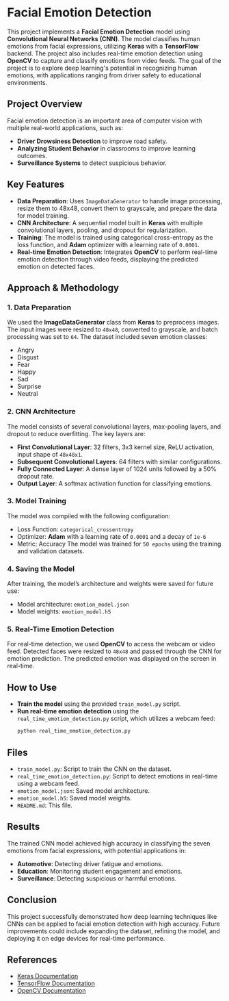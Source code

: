 # Facial Emotion Detection

This project implements a **Facial Emotion Detection** model using **Convolutional Neural Networks (CNN)**. The model classifies human emotions from facial expressions, utilizing **Keras** with a **TensorFlow** backend. The project also includes real-time emotion detection using **OpenCV** to capture and classify emotions from video feeds. The goal of the project is to explore deep learning's potential in recognizing human emotions, with applications ranging from driver safety to educational environments.

## Project Overview

Facial emotion detection is an important area of computer vision with multiple real-world applications, such as:
- **Driver Drowsiness Detection** to improve road safety.
- **Analyzing Student Behavior** in classrooms to improve learning outcomes.
- **Surveillance Systems** to detect suspicious behavior.

## Key Features

- **Data Preparation**: Uses `ImageDataGenerator` to handle image processing, resize them to 48x48, convert them to grayscale, and prepare the data for model training.
- **CNN Architecture**: A sequential model built in **Keras** with multiple convolutional layers, pooling, and dropout for regularization.
- **Training**: The model is trained using categorical cross-entropy as the loss function, and **Adam** optimizer with a learning rate of `0.0001`.
- **Real-time Emotion Detection**: Integrates **OpenCV** to perform real-time emotion detection through video feeds, displaying the predicted emotion on detected faces.
  
## Approach & Methodology

### 1. Data Preparation
We used the **ImageDataGenerator** class from **Keras** to preprocess images. The input images were resized to `48x48`, converted to grayscale, and batch processing was set to `64`. The dataset included seven emotion classes:
- Angry
- Disgust
- Fear
- Happy
- Sad
- Surprise
- Neutral

### 2. CNN Architecture
The model consists of several convolutional layers, max-pooling layers, and dropout to reduce overfitting. The key layers are:
- **First Convolutional Layer**: 32 filters, 3x3 kernel size, ReLU activation, input shape of `48x48x1`.
- **Subsequent Convolutional Layers**: 64 filters with similar configurations.
- **Fully Connected Layer**: A dense layer of 1024 units followed by a 50% dropout rate.
- **Output Layer**: A softmax activation function for classifying emotions.

### 3. Model Training
The model was compiled with the following configuration:
- Loss Function: `categorical_crossentropy`
- Optimizer: **Adam** with a learning rate of `0.0001` and a decay of `1e-6`
- Metric: Accuracy
The model was trained for `50 epochs` using the training and validation datasets.

### 4. Saving the Model
After training, the model’s architecture and weights were saved for future use:
- Model architecture: `emotion_model.json`
- Model weights: `emotion_model.h5`

### 5. Real-Time Emotion Detection
For real-time detection, we used **OpenCV** to access the webcam or video feed. Detected faces were resized to `48x48` and passed through the CNN for emotion prediction. The predicted emotion was displayed on the screen in real-time.

## How to Use

- **Train the model** using the provided `train_model.py` script.
- **Run real-time emotion detection** using the `real_time_emotion_detection.py` script, which utilizes a webcam feed:
  ```bash
  python real_time_emotion_detection.py

## Files

- `train_model.py`: Script to train the CNN on the dataset.
- `real_time_emotion_detection.py`: Script to detect emotions in real-time using a webcam feed.
- `emotion_model.json`: Saved model architecture.
- `emotion_model.h5`: Saved model weights.
- `README.md`: This file.

## Results

The trained CNN model achieved high accuracy in classifying the seven emotions from facial expressions, with potential applications in:

- **Automotive**: Detecting driver fatigue and emotions.
- **Education**: Monitoring student engagement and emotions.
- **Surveillance**: Detecting suspicious or harmful emotions.

## Conclusion

This project successfully demonstrated how deep learning techniques like CNNs can be applied to facial emotion detection with high accuracy. Future improvements could include expanding the dataset, refining the model, and deploying it on edge devices for real-time performance.

## References

- [Keras Documentation](https://keras.io/)
- [TensorFlow Documentation](https://www.tensorflow.org/)
- [OpenCV Documentation](https://opencv.org/)
